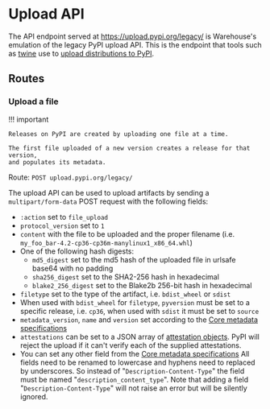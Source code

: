 # Upload API

The API endpoint served at <https://upload.pypi.org/legacy/>
is Warehouse's emulation of the legacy PyPI upload API. This is the endpoint
that tools such as [twine] use to [upload distributions to PyPI].

[twine]: https://twine.readthedocs.io/

[upload distributions to PyPI]: https://packaging.python.org/guides/distributing-packages-using-setuptools/#uploading-your-project-to-pypi

## Routes

### Upload a file

!!! important

    Releases on PyPI are created by uploading one file at a time.

    The first file uploaded of a new version creates a release for that version,
    and populates its metadata.

Route: `POST upload.pypi.org/legacy/`

The upload API can be used to upload artifacts by sending a `multipart/form-data`
POST request with the following fields:

- `:action` set to `file_upload`
- `protocol_version` set to `1`
- `content` with the file to be uploaded and the proper filename
  (i.e. `my_foo_bar-4.2-cp36-cp36m-manylinux1_x86_64.whl`)
- One of the following hash digests:
    - `md5_digest` set to the md5 hash of the uploaded file in urlsafe base64
  with no padding
    - `sha256_digest` set to the SHA2-256 hash in hexadecimal
    - `blake2_256_digest` set to the Blake2b 256-bit hash in hexadecimal
- `filetype` set to the type of the artifact, i.e. `bdist_wheel`
  or `sdist`
- When used with `bdist_wheel` for `filetype`, `pyversion` must be set to
  a specific release, i.e. `cp36`, when used with `sdist` it must be set to
  `source`
- `metadata_version`, `name` and `version` set according to the
  [Core metadata specifications]
- `attestations` can be set to a JSON array of [attestation objects].
  PyPI will reject the upload if it can't verify each of the
  supplied attestations.
- You can set any other field from the [Core metadata specifications]
  All fields need to be renamed to lowercase and hyphens need to replaced
  by underscores. So instead of "`Description-Content-Type`" the field must be
  named "`description_content_type`". Note that adding a field
  "`Description-Content-Type`" will not raise an error but will be silently
  ignored.

[attestation objects]: ./integrity.md#concepts

[Core metadata specifications]: https://packaging.python.org/specifications/core-metadata
